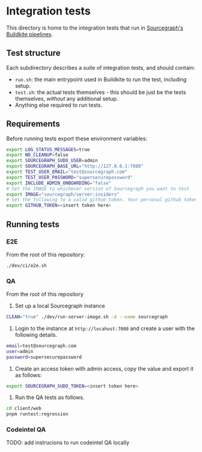 # Integration tests

This directory is home to the integration tests that run in [Sourcegraph's Buildkite pipelines](https://docs.sourcegraph.com/dev/background-information/continuous_integration#buildkite-pipelines).

## Test structure

Each subdirectory describes a suite of integration tests, and should contain:

- `run.sh`: the main entrypoint used in Buildkite to run the test, including setup.
- `test.sh`: the actual tests themselves - this should be just be the tests themselves, _without_ any additional setup.
- Anything else required to run tests.

## Requirements

Before running tests export these environment variables:

```sh
export LOG_STATUS_MESSAGES=true
export NO_CLEANUP=false
export SOURCEGRAPH_SUDO_USER=admin
export SOURCEGRAPH_BASE_URL="http://127.0.0.1:7080"
export TEST_USER_EMAIL="test@sourcegraph.com"
export TEST_USER_PASSWORD="supersecurepassword"
export INCLUDE_ADMIN_ONBOARDING="false"
# Set the IMAGE to whichever version of Sourcegraph you want to test
export IMAGE="sourcegraph/server:insiders"
# Set the following to a valid github token. Your personal github token should have access to all the repos in the Sourcegraph github required to run these tests.
export GITHUB_TOKEN=<insert token here>
```

## Running tests

### E2E

From the root of this repository:

```sh
./dev/ci/e2e.sh
```

### QA

From the root of this repository

1. Set up a local Sourcegraph instance

```sh
CLEAN="true" ./dev/run-server-image.sh -d --name sourcegraph
```

1. Login to the instance at `http://locahost:7080` and create a user with the following details.

```sh
email=test@sourcegraph.com
user=admin
password=supersecurepassword
```

1. Create an access token with admin access, copy the value and export it as follows:

```sh
export SOURCEGRAPH_SUDO_TOKEN=<insert token here>
```

1. Run the QA tests as follows.

```sh
cd client/web
pnpm runtest:regression
```

### Codeintel QA

TODO: add instrucions to run codeintel QA locally
